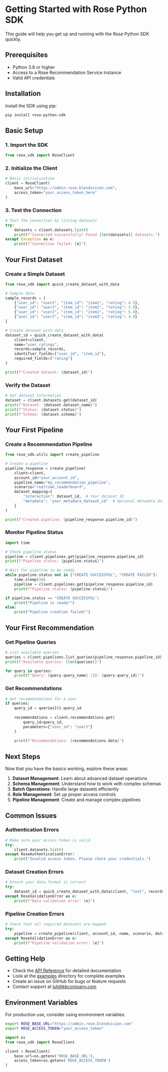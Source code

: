 # Getting Started with Rose Python SDK

This guide will help you get up and running with the Rose Python SDK quickly.

## Prerequisites

- Python 3.8 or higher
- Access to a Rose Recommendation Service instance
- Valid API credentials

## Installation

Install the SDK using pip:

```bash
pip install rose-python-sdk
```

## Basic Setup

### 1. Import the SDK

```python
from rose_sdk import RoseClient
```

### 2. Initialize the Client

```python
# Basic initialization
client = RoseClient(
    base_url="https://admin.rose.blendvision.com",
    access_token="your_access_token_here"
)
```

### 3. Test the Connection

```python
# Test the connection by listing datasets
try:
    datasets = client.datasets.list()
    print(f"Connected successfully! Found {len(datasets)} datasets.")
except Exception as e:
    print(f"Connection failed: {e}")
```

## Your First Dataset

### Create a Simple Dataset

```python
from rose_sdk import quick_create_dataset_with_data

# Sample data
sample_records = [
    {"user_id": "user1", "item_id": "item1", "rating": 4.5},
    {"user_id": "user1", "item_id": "item2", "rating": 3.0},
    {"user_id": "user2", "item_id": "item1", "rating": 5.0},
    {"user_id": "user2", "item_id": "item3", "rating": 4.0}
]

# Create dataset with data
dataset_id = quick_create_dataset_with_data(
    client=client,
    name="user_ratings",
    records=sample_records,
    identifier_fields=["user_id", "item_id"],
    required_fields=["rating"]
)

print(f"Created dataset: {dataset_id}")
```

### Verify the Dataset

```python
# Get dataset information
dataset = client.datasets.get(dataset_id)
print(f"Dataset: {dataset.dataset_name}")
print(f"Status: {dataset.status}")
print(f"Schema: {dataset.schema}")
```

## Your First Pipeline

### Create a Recommendation Pipeline

```python
from rose_sdk.utils import create_pipeline

# Create a pipeline
pipeline_response = create_pipeline(
    client=client,
    account_id="your_account_id",
    pipeline_name="my_recommendation_pipeline",
    scenario="realtime_leaderboard",
    dataset_mapping={
        "interaction": dataset_id,  # Your dataset ID
        "metadata": "your_metadata_dataset_id"  # Optional metadata dataset
    }
)

print(f"Created pipeline: {pipeline_response.pipeline_id}")
```

### Monitor Pipeline Status

```python
import time

# Check pipeline status
pipeline = client.pipelines.get(pipeline_response.pipeline_id)
print(f"Pipeline status: {pipeline.status}")

# Wait for pipeline to be ready
while pipeline.status not in ["CREATE SUCCESSFUL", "CREATE FAILED"]:
    time.sleep(10)
    pipeline = client.pipelines.get(pipeline_response.pipeline_id)
    print(f"Pipeline status: {pipeline.status}")

if pipeline.status == "CREATE SUCCESSFUL":
    print("Pipeline is ready!")
else:
    print("Pipeline creation failed!")
```

## Your First Recommendation

### Get Pipeline Queries

```python
# List available queries
queries = client.pipelines.list_queries(pipeline_response.pipeline_id)
print(f"Available queries: {len(queries)}")

for query in queries:
    print(f"Query: {query.query_name} (ID: {query.query_id})")
```

### Get Recommendations

```python
# Get recommendations for a user
if queries:
    query_id = queries[0].query_id
    
    recommendations = client.recommendations.get(
        query_id=query_id,
        parameters={"user_id": "user1"}
    )
    
    print(f"Recommendations: {recommendations.data}")
```

## Next Steps

Now that you have the basics working, explore these areas:

1. **Dataset Management**: Learn about advanced dataset operations
2. **Schema Management**: Understand how to work with complex schemas
3. **Batch Operations**: Handle large datasets efficiently
4. **Role Management**: Set up proper access controls
5. **Pipeline Management**: Create and manage complex pipelines

## Common Issues

### Authentication Errors

```python
# Make sure your access token is valid
try:
    client.datasets.list()
except RoseAuthenticationError:
    print("Invalid access token. Please check your credentials.")
```

### Dataset Creation Errors

```python
# Ensure your data format is correct
try:
    dataset_id = quick_create_dataset_with_data(client, "test", records)
except RoseValidationError as e:
    print(f"Data validation error: {e}")
```

### Pipeline Creation Errors

```python
# Check that all required datasets are mapped
try:
    pipeline = create_pipeline(client, account_id, name, scenario, dataset_mapping)
except RoseValidationError as e:
    print(f"Pipeline validation error: {e}")
```

## Getting Help

- Check the [API Reference](API_REFERENCE.md) for detailed documentation
- Look at the [examples](../examples/) directory for complete examples
- Create an issue on GitHub for bugs or feature requests
- Contact support at luli@kkcompany.com

## Environment Variables

For production use, consider using environment variables:

```bash
export ROSE_BASE_URL="https://admin.rose.blendvision.com"
export ROSE_ACCESS_TOKEN="your_access_token"
```

```python
import os
from rose_sdk import RoseClient

client = RoseClient(
    base_url=os.getenv('ROSE_BASE_URL'),
    access_token=os.getenv('ROSE_ACCESS_TOKEN')
)
```
